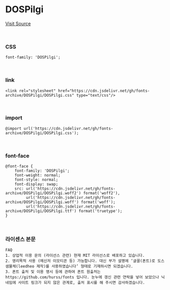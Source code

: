 # DOSPilgi

[Visit Source](https://github.com/hurss/fonts)

&nbsp;

### CSS

```
font-family: 'DOSPilgi';
```

&nbsp;

### link

```
<link rel="stylesheet" href="https://cdn.jsdelivr.net/gh/fonts-archive/DOSPilgi/DOSPilgi.css" type="text/css"/>
```

&nbsp;

### import

```
@import url('https://cdn.jsdelivr.net/gh/fonts-archive/DOSPilgi/DOSPilgi.css');
```

&nbsp;

### font-face

```
@font-face {
    font-family: 'DOSPilgi';
    font-weight: normal;
    font-style: normal;
    font-display: swap;
    src: url('https://cdn.jsdelivr.net/gh/fonts-archive/DOSPilgi/DOSPilgi.woff2') format('woff2'),
         url('https://cdn.jsdelivr.net/gh/fonts-archive/DOSPilgi/DOSPilgi.woff') format('woff');
         url('https://cdn.jsdelivr.net/gh/fonts-archive/DOSPilgi/DOSPilgi.ttf') format('truetype');
}
```

&nbsp;

### 라이센스 본문

```
FAQ 
1. 상업적 이용 문의 (라이선스 관련) 현재 MIT 라이선스로 배포하고 있습니다. 
2. 영리목적 사용 (메신저 이모티콘 등) 가능합니다. 대신 부가 설명에 ‘글꼴(폰트)로 도스샘물체(leedheo 제작)를 사용하였습니다’ 형태로 기재하시면 되겠습니다. 
3. 폰트 출처 및 이용 명시 등에 관하여 폰트 원출처는 https://github.com/hurss/fonts 입니다. 눈누에 갱신 관련 연락을 넣어 보았으나 닉네임에 사이트 링크가 되지 않은 관계로, 출처 표시를 해 주시면 감사하겠습니다.
```

